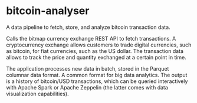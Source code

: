 # bitcoin-analyser

A data pipeline to fetch, store, and analyze bitcoin transaction data.

Calls the bitmap currency exchange REST API to fetch transactions.
A cryptocurrency exchange allows customers to trade digital currencies, such as bitcoin, for fiat currencies, such as the US dollar. 
The transaction data allows to track the price and quantity exchanged at a certain point in time.

The application processes new data in batch, stored in the Parquet columnar data format. A common format for big data analytics.
The output is a history of bitcoin/USD transactions, which can be queried interactively with Apache Spark or Apache Zeppelin (the latter comes with data visualization capabilities).
